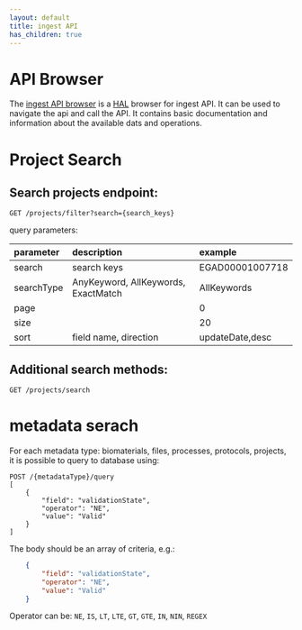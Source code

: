 ```yaml
---
layout: default
title: ingest API
has_children: true
---
```


# API Browser
The [ingest API browser](https://api.ingest.archive.data.humancellatlas.org/") is a [HAL](https://en.wikipedia.org/wiki/Hypertext_Application_Language)
browser for ingest API. It can be used to navigate the api and call the API. It contains 
basic documentation and information about the available dats and operations.

# Project Search

## Search projects endpoint: 

```
GET /projects/filter?search={search_keys}
```

query parameters:

| parameter  | description                         | example         |
|:-----------|:------------------------------------|:----------------|
| search     | search keys                         | EGAD00001007718 |
| searchType | AnyKeyword, AllKeywords, ExactMatch | AllKeywords     |
| page       |                                     | 0               |
| size       |                                     | 20              |
| sort       | field name, direction               | updateDate,desc |


## Additional search methods:

```text/vnd.apiblueprint
GET /projects/search
```

# metadata serach

For each metadata type: biomaterials, files, processes, protocols, projects, it is possible to query to database using:
```
POST /{metadataType}/query
[
    {
        "field": "validationState",
        "operator": "NE",
        "value": "Valid"
    }
]

```
The body should be an array of criteria, e.g.:
```json
    {
        "field": "validationState",
        "operator": "NE",
        "value": "Valid"
    }
```
Operator can be: `NE`, `IS`, `LT`, `LTE`, `GT`, `GTE`, `IN`, `NIN`, `REGEX`
